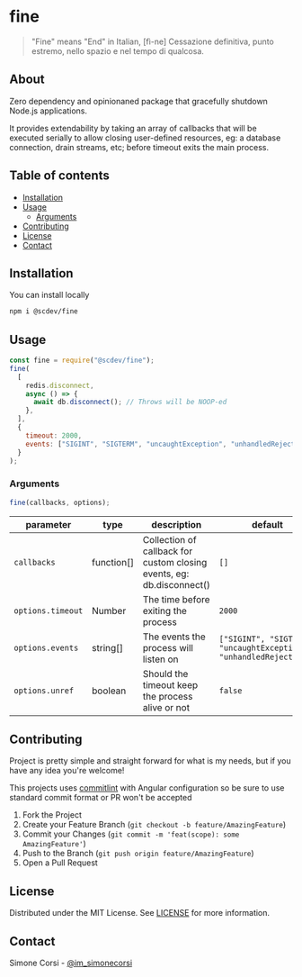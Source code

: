 # fine

<!-- PROJECT SHIELDS -->

<!-- ![tests](https://github.com/simonecorsi/fine/workflows/test/badge.svg) -->

> "Fine" means "End" in Italian, [fì-ne] Cessazione definitiva, punto estremo, nello spazio e nel tempo di qualcosa.

## About

Zero dependency and opinionaned package that gracefully shutdown Node.js applications.

It provides extendability by taking an array of callbacks that will be executed serially to allow closing user-defined resources, eg: a database connection, drain streams, etc; before timeout exits the main process.

## Table of contents

<!-- toc -->

- [Installation](#installation)
- [Usage](#usage)
  - [Arguments](#arguments)
- [Contributing](#contributing)
- [License](#license)
- [Contact](#contact)

<!-- tocstop -->

## Installation

You can install locally

```sh
npm i @scdev/fine
```

<!-- USAGE EXAMPLES -->

## Usage

```js
const fine = require("@scdev/fine");
fine(
  [
    redis.disconnect,
    async () => {
      await db.disconnect(); // Throws will be NOOP-ed
    },
  ],
  {
    timeout: 2000,
    events: ["SIGINT", "SIGTERM", "uncaughtException", "unhandledRejection"],
  }
);
```

### Arguments

```js
fine(callbacks, options);
```

| parameter         | type       | description                                                           | default                                                            |
| ----------------- | ---------- | --------------------------------------------------------------------- | ------------------------------------------------------------------ |
| `callbacks`       | function[] | Collection of callback for custom closing events, eg: db.disconnect() | `[]`                                                               |
| `options.timeout` | Number     | The time before exiting the process                                   | `2000`                                                             |
| `options.events`  | string[]   | The events the process will listen on                                 | `["SIGINT", "SIGTERM", "uncaughtException", "unhandledRejection"]` |
| `options.unref`   | boolean    | Should the timeout keep the process alive or not                      | `false`                                                            |

<!-- CONTRIBUTING -->

## Contributing

Project is pretty simple and straight forward for what is my needs, but if you have any idea you're welcome!

This projects uses [commitlint](https://commitlint.js.org/) with Angular configuration so be sure to use standard commit format or PR won't be accepted

1. Fork the Project
2. Create your Feature Branch (`git checkout -b feature/AmazingFeature`)
3. Commit your Changes (`git commit -m 'feat(scope): some AmazingFeature'`)
4. Push to the Branch (`git push origin feature/AmazingFeature`)
5. Open a Pull Request

<!-- LICENSE -->

## License

Distributed under the MIT License. See [LICENSE](./LICENSE) for more information.

<!-- CONTACT -->

## Contact

Simone Corsi - [@im_simonecorsi](https://twitter.com/im_simonecorsi)
